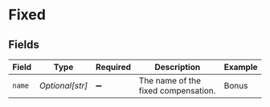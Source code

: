 # Fixed


## Fields

| Field                               | Type                                | Required                            | Description                         | Example                             |
| ----------------------------------- | ----------------------------------- | ----------------------------------- | ----------------------------------- | ----------------------------------- |
| `name`                              | *Optional[str]*                     | :heavy_minus_sign:                  | The name of the fixed compensation. | Bonus                               |